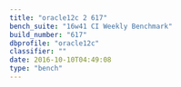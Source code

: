 ```yaml
---
title: "oracle12c 2 617"
bench_suite: "16w41 CI Weekly Benchmark"
build_number: "617"
dbprofile: "oracle12c"
classifier: ""
date: 2016-10-10T04:49:08
type: "bench"
---
```

